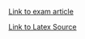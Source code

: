 [Link to exam article](https://github.com/pernillelorup/UFO-Exam-Article/blob/main/RemoteProcedureCall.pdf)

[Link to Latex Source](https://github.com/pernillelorup/UFO-Exam-Article/blob/main/RemoteProcedureCall.zip)
